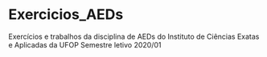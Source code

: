 # Exercicios_AEDs

Exercícios e trabalhos da disciplina de AEDs do Instituto de Ciências Exatas e Aplicadas da UFOP
Semestre letivo 2020/01
 

